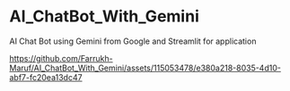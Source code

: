 # AI_ChatBot_With_Gemini

AI Chat Bot using Gemini from Google and Streamlit for application 



https://github.com/Farrukh-Maruf/AI_ChatBot_With_Gemini/assets/115053478/e380a218-8035-4d10-abf7-fc20ea13dc47

